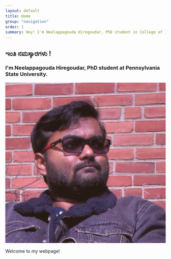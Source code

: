 ```yaml
---
layout: default
title: Home
group: "navigation"
order: 1
summary: Hey! I'm Neelappagouda Hiregoudar, PhD student in College of Information Sciences and technology (IST) at Penn State. Welcome to my personal website! 
---
```


## **ಇಂತಿ ನಮಸ್ಕಾರಗಳು !**

### I'm Neelappagouda Hiregoudar, PhD student at Pennsylvania State University.

<img src="/assets/images/neel_headshot.png" class="wrapped rounded">

Welcome to my webpage!
